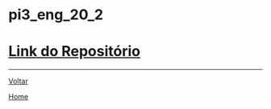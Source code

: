 # pi3\_eng\_20\_2 

# [Link do Repositório](https://github.com/LPAE/pi3_eng_19_2)

---
[Voltar](./../)

[Home](https://lpae.github.io/)

